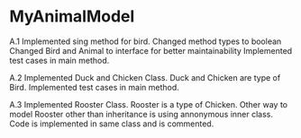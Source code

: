# MyAnimalModel
A.1
Implemented sing method for bird.
Changed method types to boolean
Changed Bird and Animal to interface for better maintainability
Implemented test cases in main method.

A.2
Implemented Duck and Chicken Class.
Duck and Chicken are type of Bird.
Implemented test cases in main method.

A.3
Implemented Rooster Class.
Rooster is a type of Chicken.
Other way to model Rooster other than inheritance is using annonymous inner class.
Code is implemented in same class and is commented.

